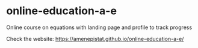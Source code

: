 # online-education-a-e
Online course on equations with landing page and profile to track progress

Check the website: https://amenepistat.github.io/online-education-a-e/
